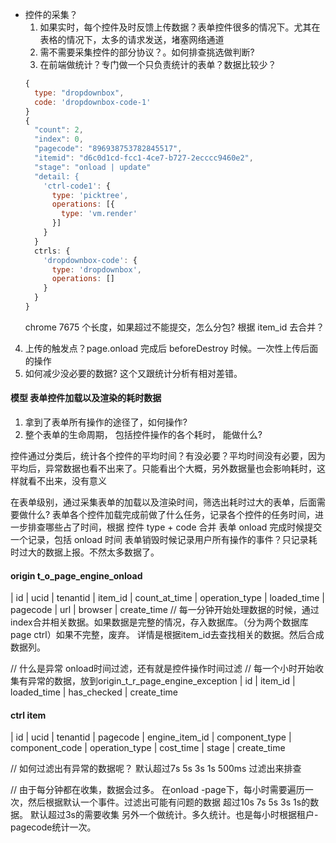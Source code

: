 - 控件的采集？
  1. 如果实时，每个控件及时反馈上传数据？表单控件很多的情况下。尤其在表格的情况下，太多的请求发送，堵塞网络通道
  2. 需不需要采集控件的部分协议？。如何排查挑选做判断?
  3. 在前端做统计？专门做一个只负责统计的表单？数据比较少？
  ```js
  {
    type: "dropdownbox",
    code: 'dropdownbox-code-1'
  }
  {
    "count": 2,
    "index": 0,
    "pagecode": "896938753782845517",
    "itemid": "d6c0d1cd-fcc1-4ce7-b727-2ecccc9460e2",
    "stage": "onload | update"
    "detail: {
      'ctrl-code1': {
        type: 'picktree',
        operations: [{
          type: 'vm.render'
        }]
      }
    }
    ctrls: {
      'dropdownbox-code': {
        type: 'dropdownbox',
        operations: []
      }
    }
  }
  ```
  chrome 7675 个长度，如果超过不能提交，怎么分包? 根据 item_id 去合并？

4. 上传的触发点？page.onload 完成后 beforeDestroy 时候。一次性上传后面的操作
5. 如何减少没必要的数据? 这个又跟统计分析有相对差错。

#### 模型 表单控件加载以及渲染的耗时数据

1. 拿到了表单所有操作的途径了，如何操作?
2. 整个表单的生命周期， 包括控件操作的各个耗时， 能做什么?

控件通过分类后，统计各个控件的平均时间？有没必要？平均时间没有必要，因为平均后，异常数据也看不出来了。只能看出个大概，另外数据量也会影响耗时，这样就看不出来，没有意义

在表单级别，通过采集表单的加载以及渲染时间，筛选出耗时过大的表单，后面需要做什么? 表单各个控件加载完成前做了什么任务，记录各个控件的任务时间，进一步排查哪些占了时间，根据 控件 type + code 合并
表单 onload 完成时候提交一个记录，包括 onload 时间
表单销毁时候记录用户所有操作的事件？只记录耗时过大的数据上报。不然太多数据了。

#### origin t_o_page_engine_onload
| id | ucid | tenantid | item_id | count_at_time | operation_type | loaded_time | pagecode | url | browser | create_time
// 每一分钟开始处理数据的时候，通过index合并相关数据。如果数据是完整的情况，存入数据库。（分为两个数据库page ctrl）如果不完整，废弃。
详情是根据item_id去查找相关的数据。然后合成数据列。

// 什么是异常 onload时间过滤，还有就是控件操作时间过滤
// 每一个小时开始收集有异常的数据，放到origin_t_r_page_engine_exception
| id | item_id | loaded_time | has_checked | create_time

#### ctrl item
| id | ucid | tenantid | pagecode | engine_item_id | component_type | component_code | operation_type | cost_time | stage | create_time

// 如何过滤出有异常的数据呢？ 默认超过7s 5s 3s 1s 500ms 过滤出来排查

// 由于每分钟都在收集，数据会过多。
在onload -page下，每小时需要遍历一次，然后根据默认一个事件。过滤出可能有问题的数据
超过10s  7s 5s 3s 1s的数据。
默认超过3s的需要收集
另外一个做统计。多久统计。也是每小时根据租户-pagecode统计一次。